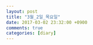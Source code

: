 ```yaml
---
layout: post
title: "3월_2일_목요일"
date: 2017-03-02 23:32:00 +0900
comments: true 
categories: [diary] 
---
```

